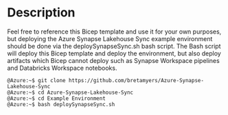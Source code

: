 # Description

Feel free to reference this Bicep template and use it for your own purposes, but deploying the Azure Synapse Lakehouse Sync example environment should be done via the deploySynapseSync.sh bash script. The Bash script will deploy this Bicep template and deploy the environment, but also deploy artifacts which Bicep cannot deploy such as Synapse Workspace pipelines and Databricks Workspace notebooks.

```
@Azure:~$ git clone https://github.com/bretamyers/Azure-Synapse-Lakehouse-Sync
@Azure:~$ cd Azure-Synapse-Lakehouse-Sync
@Azure:~$ cd Example Environment
@Azure:~$ bash deploySynapseSync.sh 
```
